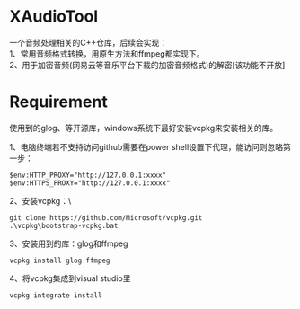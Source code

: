
# XAudioTool

一个音频处理相关的C++仓库，后续会实现：\
1、常用音频格式转换，用原生方法和ffmpeg都实现下。\
2、用于加密音频(网易云等音乐平台下载的加密音频格式)的解密[该功能不开放]

# Requirement

使用到的glog、等开源库，windows系统下最好安装vcpkg来安装相关的库。

1、电脑终端若不支持访问github需要在power shell设置下代理，能访问则忽略第一步：

```shell
$env:HTTP_PROXY="http://127.0.0.1:xxxx"
$env:HTTPS_PROXY="http://127.0.0.1:xxxx"
```

2、安装vcpkg：\

```shell
git clone https://github.com/Microsoft/vcpkg.git
.\vcpkg\bootstrap-vcpkg.bat
```

3、安装用到的库：glog和ffmpeg

```shell
vcpkg install glog ffmpeg
```

4、将vcpkg集成到visual studio里

```shell
vcpkg integrate install
```
